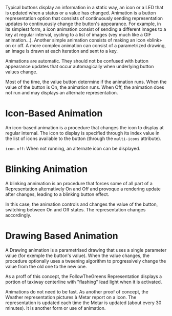 Typical buttons display an information in a static way, an icon or a LED that is updated when a status or a value has changed.
Animation is a button representation option that consists of continuously sending representation updates to continuously change the button's appearance.
For example, in its simplest form, a icon animation consist of sending a different images to a key at regular interval, cycling to a list of images (vey much like a GIF animation...). Another simple animation consists of making an icon «blink» on or off. A more complex animation can consist of a parametrized drawing, an image is drawn at each iteration and sent to a key.

Animations are automatic. They should not be confused with button appearance updates that occur automagically when underlying button values change.

Most of the time, the value button determine if the animation runs. When the value of the button is On, the animation runs. When Off, the animation does not run and may displays an alternate representation. 

# Icon-Based Animation
An icon-based animation is a procedure that changes the icon to display at regular internal.
The icon to display is specified through its index value in the list of icons available to the button (through the `multi-icons` attribute).

`icon-off`: When not running, an alternate icon can be displayed.

# Blinking Animation
A blinking annimation is an procedure that forces some of all part of a Representation alternatively On and Off and provoque a rendering update after changes, leading to a blinking button effect.

In this case, the animation controls and changes the value of the button, switching between On and Off states. The representation changes accordingly.

# Drawing Based Animation
A Drawing animation is a parametrised drawing that uses a single parameter value (for exemple the button's value). When the value changes, the procedure optionally uses a tweening algorithm to progressively change the value from the old one to the new one.

As a proff of this concept, the FollowTheGreens Representation displays a portion of taxiway centerline with "flashing" lead light when it is activated.

Animations do not need to be fast. As another proof of concept, the Weather representation pictures à Metar report on a icon. The representation is updated each time the Metar is updated (about every 30 minutes). It is another form or use of animation.
